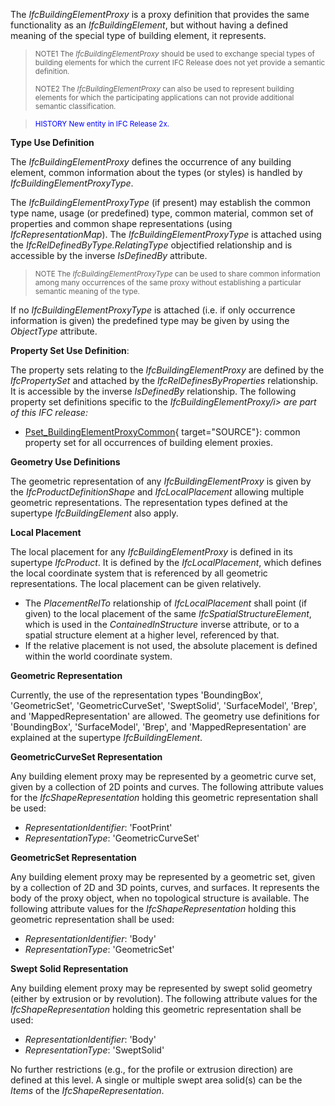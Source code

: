 ﻿The _IfcBuildingElementProxy_ is a proxy definition that provides the same functionality as an _IfcBuildingElement_, but without having a defined meaning of the special type of building element, it represents.

> <small>NOTE1 The <i>IfcBuildingElementProxy</i> should be
        used to exchange special types of building elements for
        which the current IFC Release does not yet provide a
        semantic definition.</small>
> 
> <small>NOTE2 The <i>IfcBuildingElementProxy</i> can also
        be used to represent building elements for which the
        participating applications can not provide additional
        semantic classification.</small>
> 


> <font color="#0000FF"><small>HISTORY New entity in IFC
        Release 2x.</small></font>
> 


****Type Use Definition****

The _IfcBuildingElementProxy_ defines the occurrence of any building element, common information about the types (or styles) is handled by _IfcBuildingElementProxyType_.

The _IfcBuildingElementProxyType_ (if present) may establish the common type name, usage (or predefined) type, common material, common set of properties and common shape representations (using _IfcRepresentationMap_). The _IfcBuildingElementProxyType_ is attached using the _IfcRelDefinedByType.RelatingType_ objectified relationship and is accessible by the inverse _IsDefinedBy_ attribute.

> <small>NOTE The <i>IfcBuildingElementProxyType</i> can be
        used to share common information among many occurrences
        of the same proxy without establishing a particular
        semantic meaning of the type.</small>
> 


If no _IfcBuildingElementProxyType_ is attached (i.e. if only occurrence information is given) the predefined type may be given by using the _ObjectType_ attribute.

****Property Set Use Definition****:

The property sets relating to the _IfcBuildingElementProxy_ are defined by the _IfcPropertySet_ and attached by the _IfcRelDefinesByProperties_ relationship. It is accessible by the inverse _IsDefinedBy_ relationship. The following property set definitions specific to the _IfcBuildingElementProxy/i> are part of this IFC release:_

*  [Pset_BuildingElementProxyCommon](../../psd/IfcProductExtension/Pset_BuildingElementProxyCommon.xml){ target="SOURCE"}: common property set for all occurrences of building element proxies. 

****Geometry Use Definitions****

The geometric representation of any _IfcBuildingElementProxy_ is given by the _IfcProductDefinitionShape_ and _IfcLocalPlacement_ allowing multiple geometric representations. The representation types defined at the supertype _IfcBuildingElement_ also apply.

**Local Placement**

The local placement for any _IfcBuildingElementProxy_ is defined in its supertype _IfcProduct_. It is defined by the _IfcLocalPlacement_, which defines the local coordinate system that is referenced by all geometric representations. The local placement can be given relatively.

* The _PlacementRelTo_ relationship of _IfcLocalPlacement_ shall point (if given) to the local placement of the same _IfcSpatialStructureElement_, which is used in the _ContainedInStructure_ inverse attribute, or to a spatial structure element at a higher level, referenced by that. 
* If the relative placement is not used, the absolute placement is defined within the world coordinate system. 

****Geometric Representation****

Currently, the use of the representation types 'BoundingBox', 'GeometricSet', 'GeometricCurveSet', 'SweptSolid', 'SurfaceModel', 'Brep', and 'MappedRepresentation' are allowed. The geometry use definitions for 'BoundingBox', 'SurfaceModel', 'Brep', and 'MappedRepresentation' are explained at the supertype _IfcBuildingElement_.

**GeometricCurveSet Representation**

Any building element proxy may be represented by a geometric curve set, given by a collection of 2D points and curves. The following attribute values for the _IfcShapeRepresentation_ holding this geometric representation shall be used:

*  _RepresentationIdentifier_: 'FootPrint' 
*  _RepresentationType_: 'GeometricCurveSet' 

**GeometricSet Representation**

Any building element proxy may be represented by a geometric set, given by a collection of 2D and 3D points, curves, and surfaces. It represents the body of the proxy object, when no topological structure is available. The following attribute values for the _IfcShapeRepresentation_ holding this geometric representation shall be used:

*  _RepresentationIdentifier_: 'Body' 
*  _RepresentationType_: 'GeometricSet' 

**Swept Solid Representation**

Any building element proxy may be represented by swept solid geometry (either by extrusion or by revolution). The following attribute values for the _IfcShapeRepresentation_ holding this geometric representation shall be used:

*  _RepresentationIdentifier_: 'Body' 
*  _RepresentationType_: 'SweptSolid' 

No further restrictions (e.g., for the profile or extrusion direction) are defined at this level. A single or multiple swept area solid(s) can be the _Items_ of the _IfcShapeRepresentation_.